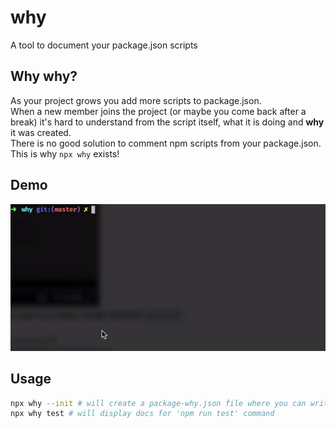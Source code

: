 # why

A tool to document your package.json scripts

## Why why?

As your project grows you add more scripts to package.json.  
When a new member joins the project (or maybe you come back after a break) it's hard to understand from the script itself, what it is doing and **why** it was created.  
There is no good solution to comment npm scripts from your package.json.  
This is why `npx why` exists!

## Demo

![npx why demo](support/assets/demo.gif)

## Usage

```bash
npx why --init # will create a package-why.json file where you can write docs for your scripts
npx why test # will display docs for 'npm run test' command
```

